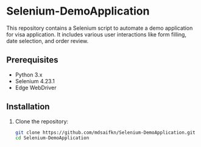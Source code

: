 # Selenium-DemoApplication

This repository contains a Selenium script to automate a demo application for visa application. It includes various user interactions like form filling, date selection, and order review.

## Prerequisites

- Python 3.x
- Selenium 4.23.1
- Edge WebDriver

## Installation

1. Clone the repository:
   ```bash
   git clone https://github.com/mdsaifkn/Selenium-DemoApplication.git
   cd Selenium-DemoApplication
